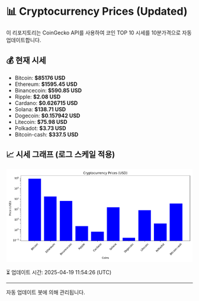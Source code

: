 
# 📊 Cryptocurrency Prices (Updated)

이 리포지토리는 CoinGecko API를 사용하여 코인 TOP 10 시세를 10분가격으로 자동 업데이트합니다.

## 💰 현재 시세
- Bitcoin: **$85176 USD**
- Ethereum: **$1595.45 USD**
- Binancecoin: **$590.85 USD**
- Ripple: **$2.08 USD**
- Cardano: **$0.626715 USD**
- Solana: **$138.71 USD**
- Dogecoin: **$0.157942 USD**
- Litecoin: **$75.98 USD**
- Polkadot: **$3.73 USD**
- Bitcoin-cash: **$337.5 USD**

## 📈 시세 그래프 (로그 스케일 적용)
![Crypto Prices](crypto_prices.png)

⏳ 업데이트 시간: 2025-04-19 11:54:26 (UTC)

---
자동 업데이트 봇에 의해 관리됩니다.
